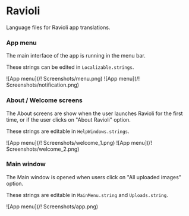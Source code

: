 # Ravioli
Language files for Ravioli app translations.

### App menu
The main interface of the app is running in the menu bar.

These strings can be edited in `Localizable.strings`.

![App menu](/! Screenshots/menu.png) ![App menu](/! Screenshots/notification.png)

### About / Welcome screens
The About screens are show when the user launches Ravioli for the first time, or if the user clicks on "About Ravioli" option.

These strings are editable in `HelpWindows.strings`.

![App menu](/! Screenshots/welcome_1.png) ![App menu](/! Screenshots/welcome_2.png)

### Main window
The Main window is opened when users click on "All uploaded images" option.

These strings are editable in `MainMenu.string` and `Uploads.string`.

![App menu](/! Screenshots/app.png)
